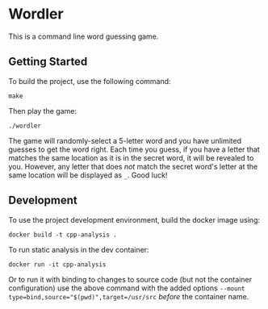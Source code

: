 # Wordler

This is a command line word guessing game.

## Getting Started

To build the project, use the following command:

```
make
```

Then play the game:

```
./wordler
```

The game will randomly-select a 5-letter word and you have unlimited guesses to get the word right. Each time you guess, if you have a letter that matches the same location as it is in the secret word, it will be revealed to you. However, any letter that does *not* match the secret word's letter at the same location will be displayed as `_`. Good luck!


## Development

To use the project development environment, build the docker image using:

```
docker build -t cpp-analysis .
```

To run static analysis in the dev container:

```
docker run -it cpp-analysis
```

Or to run it with binding to changes to source code (but not the container configuration) use the above command with the added options `--mount type=bind,source="$(pwd)",target=/usr/src` *before* the container name.